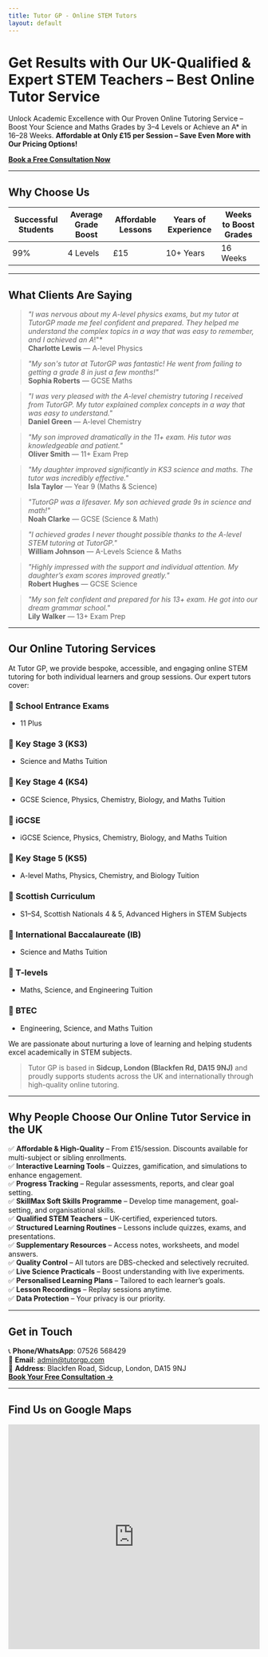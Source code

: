 ```yaml
---
title: Tutor GP - Online STEM Tutors
layout: default
---
```


# Get Results with Our UK-Qualified & Expert STEM Teachers – Best Online Tutor Service

Unlock Academic Excellence with Our Proven Online Tutoring Service – Boost Your Science and Maths Grades by 3–4 Levels or Achieve an A* in 16–28 Weeks. **Affordable at Only £15 per Session – Save Even More with Our Pricing Options!**

[**Book a Free Consultation Now**](https://tutorgp.com/contact-us/)

---

## Why Choose Us

| Successful Students | Average Grade Boost | Affordable Lessons | Years of Experience | Weeks to Boost Grades |
|---------------------|----------------------|---------------------|----------------------|------------------------|
| 99%                 | 4 Levels             | £15                 | 10+ Years            | 16 Weeks               |

---

## What Clients Are Saying

> *"I was nervous about my A-level physics exams, but my tutor at TutorGP made me feel confident and prepared. They helped me understand the complex topics in a way that was easy to remember, and I achieved an A*!"*  
**Charlotte Lewis** — A-level Physics

> *"My son's tutor at TutorGP was fantastic! He went from failing to getting a grade 8 in just a few months!"*  
**Sophia Roberts** — GCSE Maths

> *"I was very pleased with the A-level chemistry tutoring I received from TutorGP. My tutor explained complex concepts in a way that was easy to understand."*  
**Daniel Green** — A-level Chemistry

> *"My son improved dramatically in the 11+ exam. His tutor was knowledgeable and patient."*  
**Oliver Smith** — 11+ Exam Prep

> *"My daughter improved significantly in KS3 science and maths. The tutor was incredibly effective."*  
**Isla Taylor** — Year 9 (Maths & Science)

> *"TutorGP was a lifesaver. My son achieved grade 9s in science and math!"*  
**Noah Clarke** — GCSE (Science & Math)

> *"I achieved grades I never thought possible thanks to the A-level STEM tutoring at TutorGP."*  
**William Johnson** — A-Levels Science & Maths

> *"Highly impressed with the support and individual attention. My daughter’s exam scores improved greatly."*  
**Robert Hughes** — GCSE Science

> *"My son felt confident and prepared for his 13+ exam. He got into our dream grammar school."*  
**Lily Walker** — 13+ Exam Prep

---

## Our Online Tutoring Services

At Tutor GP, we provide bespoke, accessible, and engaging online STEM tutoring for both individual learners and group sessions. Our expert tutors cover:

### 📘 School Entrance Exams
- 11 Plus

### 📗 Key Stage 3 (KS3)
- Science and Maths Tuition

### 📘 Key Stage 4 (KS4)
- GCSE Science, Physics, Chemistry, Biology, and Maths Tuition

### 📘 iGCSE
- iGCSE Science, Physics, Chemistry, Biology, and Maths Tuition

### 📘 Key Stage 5 (KS5)
- A-level Maths, Physics, Chemistry, and Biology Tuition

### 📘 Scottish Curriculum
- S1–S4, Scottish Nationals 4 & 5, Advanced Highers in STEM Subjects

### 📘 International Baccalaureate (IB)
- Science and Maths Tuition

### 📘 T-levels
- Maths, Science, and Engineering Tuition

### 📘 BTEC
- Engineering, Science, and Maths Tuition

We are passionate about nurturing a love of learning and helping students excel academically in STEM subjects.

> Tutor GP is based in **Sidcup, London (Blackfen Rd, DA15 9NJ)** and proudly supports students across the UK and internationally through high-quality online tutoring.

---

## Why People Choose Our Online Tutor Service in the UK

✅ **Affordable & High-Quality** – From £15/session. Discounts available for multi-subject or sibling enrollments.  
✅ **Interactive Learning Tools** – Quizzes, gamification, and simulations to enhance engagement.  
✅ **Progress Tracking** – Regular assessments, reports, and clear goal setting.  
✅ **SkillMax Soft Skills Programme** – Develop time management, goal-setting, and organisational skills.  
✅ **Qualified STEM Teachers** – UK-certified, experienced tutors.  
✅ **Structured Learning Routines** – Lessons include quizzes, exams, and presentations.  
✅ **Supplementary Resources** – Access notes, worksheets, and model answers.  
✅ **Quality Control** – All tutors are DBS-checked and selectively recruited.  
✅ **Live Science Practicals** – Boost understanding with live experiments.  
✅ **Personalised Learning Plans** – Tailored to each learner’s goals.  
✅ **Lesson Recordings** – Replay sessions anytime.  
✅ **Data Protection** – Your privacy is our priority.

---

## Get in Touch

📞 **Phone/WhatsApp**: 07526 568429  
📧 **Email**: [admin@tutorgp.com](mailto:admin@tutorgp.com)  
📍 **Address**: Blackfen Road, Sidcup, London, DA15 9NJ  
[**Book Your Free Consultation →**](https://tutorgp.com/contact-us/)

---

## Find Us on Google Maps

<iframe src="https://www.google.com/maps/embed?pb=!1m18!1m12!1m3!1d2486.4784087263315!2d0.10917747595768887!3d51.4493722149417!2m3!1f0!2f0!3f0!3m2!1i1024!2i768!4f13.1!3m3!1m2!1s0x47d8af67068726f1%3A0xafa1fa414da0166b!2sTutor%20GP!5e0!3m2!1sen!2suk!4v1749126828174!5m2!1sen!2suk" width="100%" height="450" style="border:0;" allowfullscreen="" loading="lazy" referrerpolicy="no-referrer-when-downgrade"></iframe>
